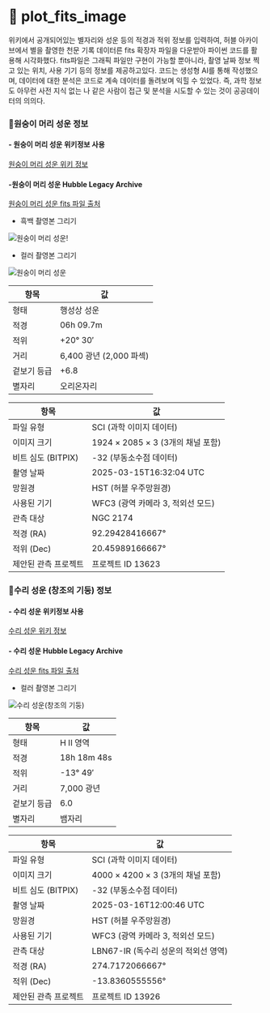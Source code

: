 # :dizzy: plot_fits_image

위키에서 공개되어있는 별자리와 성운 등의 적경과 적위 정보를 입력하여, 허블 아카이브에서 별을 촬영한 천문 기록 데이터른 fits 확장자 파일을 다운받아 파이썬 코드를 활용해 시각화했다.
fits파일은 그래픽 파일만 구현이 가능할 뿐아니라, 촬영 날짜 정보 찍고 있는 위치, 사용 기기 등의 정보를 제공하고있다. 코드는 생성형 AI를 통해 작성했으며, 데이터에 대한 분석은 코드로 계속 데이터를 돌려보며 익힐 수 있었다. 즉, 과학 정보도 아무런 사전 지식 없는 나 같은 사람이 접근 및 분석을 시도할 수 있는 것이 공공데이터의 의의다.

### :dizzy:원숭이 머리 성운 정보

#### - 원숭이 머리 성운 위키정보 사용
[원숭이 머리 성운 위키 정보](https://ko.wikipedia.org/wiki/%EC%9B%90%EC%88%AD%EC%9D%B4_%EB%A8%B8%EB%A6%AC_%EC%84%B1%EC%9A%B4 )

#### -원숭이 머리 성운 Hubble Legacy Archive
[원숭이 머리 성운 fits 파일 출처](https://hla.stsci.edu/hlaview.html#Inventory|filterText%3D%24filterTypes%3D|query_string=06%2009.7%2020%2030&posfilename=&poslocalname=&posfilecount=&listdelimiter=whitespace&listformat=degrees&RA=92.425000&Dec=20.500000&Radius=0.200000&inst-control=all&inst=ACS&inst=ACSGrism&inst=WFC3&inst=WFPC2&inst=NICMOS&inst=NICGRISM&inst=COS&inst=WFPC2-PC&inst=STIS&inst=FOS&inst=GHRS&imagetype=best&prop_id=&spectral_elt=&proprietary=both&preview=1&output_size=256&cutout_size=12.8|ra=&dec=&sr=&level=&image=&inst=ACS%2CACSGrism%2CWFC3%2CWFPC2%2CNICMOS%2CNICGRISM%2CCOS%2CWFPC2-PC%2CSTIS%2CFOS%2CGHRS&ds=)

- 흑백 촬영본 그리기
  
![원숭이 머리 성운](https://github.com/user-attachments/assets/add3f5e6-059e-42df-af65-556d4c455749)!

- 컬러 촬영본 그리기
  
![원숭이 머리 성운](https://github.com/user-attachments/assets/8fca320f-c7e3-4738-ba0b-bd3d87b3a20f)

| 항목         | 값                        |
|-------------|---------------------------|
| 형태        | 행성상 성운               |
| 적경        | 06h 09.7m                 |
| 적위        | +20° 30′                   |
| 거리        | 6,400 광년 (2,000 파섹)   |
| 겉보기 등급 | +6.8                      |
| 별자리      | 오리온자리                |

| 항목                 | 값                                     |
|----------------------|--------------------------------------|
| 파일 유형            | SCI (과학 이미지 데이터)             |
| 이미지 크기          | 1924 × 2085 × 3 (3개의 채널 포함)  |
| 비트 심도 (BITPIX)   | -32 (부동소수점 데이터)              |
| 촬영 날짜           | 2025-03-15T16:32:04 UTC             |
| 망원경              | HST (허블 우주망원경)                |
| 사용된 기기         | WFC3 (광역 카메라 3, 적외선 모드)   |
| 관측 대상           | NGC 2174                            |
| 적경 (RA)           | 92.29428416667°                     |
| 적위 (Dec)          | 20.45989166667°                     |
| 제안된 관측 프로젝트 | 프로젝트 ID 13623                    |

### :dizzy:수리 성운 (창조의 기둥) 정보



#### - 수리 성운 위키정보 사용
[수리 성운 위키 정보](https://ko.wikipedia.org/wiki/%EC%88%98%EB%A6%AC_%EC%84%B1%EC%9A%B4)

#### - 수리 성운 Hubble Legacy Archive
[수리 성운 fits 파일 출처](https://hla.stsci.edu/hlaview.html#Inventory|filterText%3D%24filterTypes%3D|query_string=18%2018%2048%20-13%2049&posfilename=&poslocalname=&posfilecount=&listdelimiter=whitespace&listformat=degrees&RA=274.700000&Dec=-13.816667&Radius=0.200000&inst-control=all&inst=ACS&inst=ACSGrism&inst=WFC3&inst=WFPC2&inst=NICMOS&inst=NICGRISM&inst=COS&inst=WFPC2-PC&inst=STIS&inst=FOS&inst=GHRS&imagetype=best&prop_id=&spectral_elt=&proprietary=both&preview=1&output_size=256&cutout_size=12.8|ra=&dec=&sr=&level=&image=&inst=ACS%2CACSGrism%2CWFC3%2CWFPC2%2CNICMOS%2CNICGRISM%2CCOS%2CWFPC2-PC%2CSTIS%2CFOS%2CGHRS&ds=)<br/>

- 컬러 촬영본 그리기
  
![수리 성운(창조의 기둥)](https://github.com/user-attachments/assets/40894abd-412d-4521-b281-9f02c83371ab)

| 항목   | 값                 |
|--------|-------------------|
| 형태   | H II 영역         |
| 적경   | 18h 18m 48s       |
| 적위   | -13° 49′         |
| 거리   | 7,000 광년        |
| 겉보기 등급 | 6.0          |
| 별자리 | 뱀자리           |

| 항목                 | 값                                     |
|----------------------|--------------------------------------|
| 파일 유형            | SCI (과학 이미지 데이터)             |
| 이미지 크기          | 4000 × 4200 × 3 (3개의 채널 포함)  |
| 비트 심도 (BITPIX)   | -32 (부동소수점 데이터)              |
| 촬영 날짜           | 2025-03-16T12:00:46 UTC             |
| 망원경              | HST (허블 우주망원경)                |
| 사용된 기기         | WFC3 (광역 카메라 3, 적외선 모드)   |
| 관측 대상           | LBN67-IR (독수리 성운의 적외선 영역) |
| 적경 (RA)           | 274.7172066667°                     |
| 적위 (Dec)          | -13.8360555556°                     |
| 제안된 관측 프로젝트 | 프로젝트 ID 13926                    |

